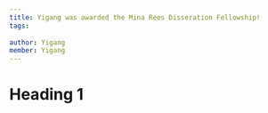 ```yaml
---
title: Yigang was awarded the Mina Rees Disseration Fellowship!
tags:
  
author: Yigang
member: Yigang
---
```


# Heading 1


